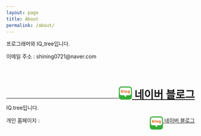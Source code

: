 ```yaml
---
layout: page
title: About
permalink: /about/
---
```


<p>프로그래머와 IQ_tree입니다.</p>

<p>이메일 주소 : shining0721@naver.com</p>
<br>
<h1><a href="https://blog.naver.com/shining0721" style="float:right;">&nbsp;네이버 블로그</a><img src="/assets/Image/Blog-Image.png" width="35" height="35" style="float:right;display:inline;"></h1>
<br>

---
<p>IQ.tree입니다.</p>

<p> 개인 홈페이지 : <a href="https://iq-tree.github.io>iq-tree.github.io</a><p>
  
<h1><a href="https://blog.naver.com/desbey7" style="float:right;">&nbsp;네이버 블로그</a><img src="/assets/Image/Blog-Image.png" width="35" height="35" style="float:right;display:inline;"></h1>
